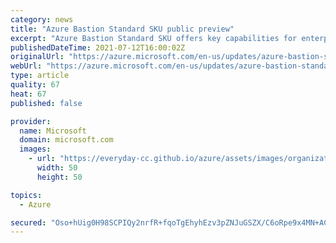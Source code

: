 ```yaml
---
category: news
title: "Azure Bastion Standard SKU public preview"
excerpt: "Azure Bastion Standard SKU offers key capabilities for enterprises, unblocking critical customer scenarios. "
publishedDateTime: 2021-07-12T16:00:02Z
originalUrl: "https://azure.microsoft.com/en-us/updates/azure-bastion-standard-sku-public-preview/"
webUrl: "https://azure.microsoft.com/en-us/updates/azure-bastion-standard-sku-public-preview/"
type: article
quality: 67
heat: 67
published: false

provider:
  name: Microsoft
  domain: microsoft.com
  images:
    - url: "https://everyday-cc.github.io/azure/assets/images/organizations/microsoft.com-50x50.jpg"
      width: 50
      height: 50

topics:
  - Azure

secured: "Oso+hUig0H98SCPIQy2nrfR+fqoTgEhyhEzv3pZNJuGSZX/C6oRpe9x4MN+ACTSpYgmwFqc4NN/rjGMY1jw7RJDNVcGWTmzhapswSrBdYIbN/+TEf5JO2qbcbmkqe+MzkX4MNBftcIiglJK8LMOvI3eSbiewDajRsNhvqMi3jLKKKdzOtqFnWB9o5UeRB0kq7ixI7csYrRL1ydu3CwO+5udATrltDa0e6xT0goapWPiJoLT8wa0mSQcrXiIl0W8gqO8ZSXc5RyZS3j7dRQrhP2fw0Q5PCmmq2Rvjpx0CJ6e/6ORg49fEQTBC8+DDzwbEreAOKSBwHueCYCtfzfCAdkr3XiXd5xoGG/ckk3fYlc0=;4jLOJwM2Lw38xgVVUmokcQ=="
---
```


